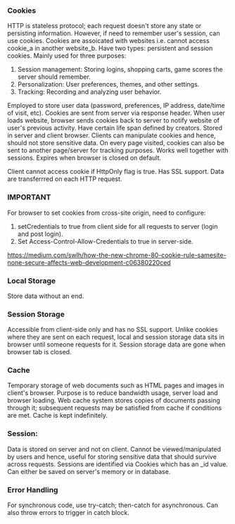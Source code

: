 ### Cookies
HTTP is stateless protocol; each request doesn't store any state or persisting information. However, if need to remember user's session, can use cookies. Cookies are assoicated with websites i.e. cannot access cookie_a in another website_b. Have two types: persistent and session cookies. Mainly used for three purposes:
1) Session management: Storing logins, shopping carts, game scores the server should remember.
2) Personalization: User preferences, themes, and other settings.
3) Tracking: Recording and analyzing user behavior.

Employed to store user data (password, preferences, IP address, date/time of visit, etc). Cookies are sent from server via response header. When user loads website, browser sends cookies back to server to notify website of user's previous activity. Have certain life span defined by creators. Stored in server and client browser. Clients can manipulate cookies and hence, should not store sensitive data. On every page visited, cookies can also be sent to another page/server for tracking purposes. Works well together with sessions. Expires when browser is closed on default.

Client cannot access cookie if HttpOnly flag is true. Has SSL support. Data are transferrred on each HTTP request. 

### IMPORTANT
For browser to set cookies from cross-site origin, need to configure:
1) setCredentials to true from client side for all requests to server (login and post login).
2) Set Access-Control-Allow-Credentials to true in server-side.

https://medium.com/swlh/how-the-new-chrome-80-cookie-rule-samesite-none-secure-affects-web-development-c06380220ced

### Local Storage
Store data without an end.

### Session Storage
Accessible from client-side only and has no SSL support. Unlike cookies where they are sent on each request, local and session storage data sits in browser until someone requests for it. Session storage data are gone when browser tab is closed. 

### Cache
Temporary storage of web documents such as HTML pages and images in client's browser. Purpose is to reduce bandwidth usage, server load and browser loading. Web cache system stores copies of documents passing through it; subsequent requests may be satisfied from cache if conditions are met. Cache is kept indefinitely. 

### Session:
Data is stored on server and not on client. Cannot be viewed/manipulated by users and hence, useful for storing sensitive data that should survive across requests. Sessions are identified via Cookies which has an \_id value. Can either be saved on server's memory or in database. 

### Error Handling
For synchronous code, use try-catch; then-catch for asynchronous. Can also throw errors to trigger in catch block.
